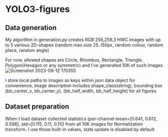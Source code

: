 # YOLO3-figures
## Data generation
My algorithm in generation.py creates RGB 256,256,3 HWC images with up to 5 various 2D-shapes (random max size 25..150px, random colour, random place, random angle)

For now, allowed shapes are Circle, Rhombus, Rectangle, Triangle, Polygon(Hexagon or any symmetric) and I've generated 10K of such Images
![Screenshot 2023-09-12 170355](https://github.com/Axik0/YOLO3-figures/assets/100946131/d312f430-d323-4dde-ab0a-865ae0942e66)

I store local paths to images as keys within json data object for convenience, image description includes shape_class(string), bounding box (bb_center_x, bb_center_y), (bb_half_width, bb_half_height) for all figures
## Dataset preparation
When I load dataset collected statistics (per-channel mean=[0.641, 0.612, 0.596], std=[0.115, 0.11, 0.11]) from all 10K images for Normalization transform.
I use those built-in values, stats update is disabled by default
